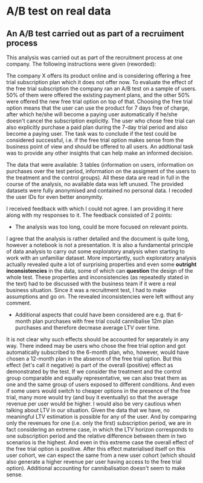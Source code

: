# A/B test on real data
An A/B test carried out as part of a recruiment process
-------------------------------------------------------

This analysis was carried out as part of the recruitment process at one company. The following instructions were given (reworded):

The company X offers its product online and is considering offering a free trial subscription plan which it does not offer now. To evaluate the effect of the free trial subscription the company ran an A/B test on a sample of users. 50% of them were offered the existing payment plans, and the other 50% were offered the new free trial option on top of that. Choosing the free trial option means that the user can use the product for 7 days free of charge, after which he/she will become a paying user automatically if he/she doesn't cancel the subscription explicitly. The user who chose free trial can also explicitly purchase a paid plan during the 7-day trial period and also become a paying user. The task was to conclude if the test could be considered successful, i.e. if the free trial option makes sense from the business point of view and should be offered to all users. An addtional task was to provide any other insights that can help make an informed decision.

The data that were available: 3 tables (information on users, information on purchases over the test period, information on the assigment of the users to the treatment and the control groups). All these data are read in full in the course of the analysis, no available data was left unused. The provided datasets were fully anonymised and contained no personal data. I recoded the user IDs for even better anonymity.

I received feedback with which I could not agree. I am providing it here along with my responses to it. The feedback consisted of 2 points:

- The analysis was too long, could be more focused on relevant points. 

I agree that the analysis is rather detailed and the document is quite long, however a notebook is not a presentation. It is also a fundamental principle of data analysis to carry out some exploratory analysis when starting to work with an unfamiliar dataset. More importantly, such exploratory analysis actually revealed quite a lot of surprising properties and even some **outright inconsistencies** in the data, some of which can **question** the design of the whole test. These properties and inconsistencies (as repeatedly stated in the text) had to be discussed with the business team if it were a real business situation. Since it was a recruitment test, I had to make assumptions and go on. The revealed inconsistencies were left without any comment.

- Additional aspects that could have been considered are e.g. that 6-month plan purchases with free trial could cannibalise 12m plan purchases and therefore decrease average LTV over time. 

It is not clear why such effects should be accounted for separately in any way. There indeed may be users who chose the free trial option and got automatically subscribed to the 6-month plan, who, however, would have chosen a 12-month plan in the absence of the free trial option. But this effect (let's call it negative) is part of the overall (positive) effect as demonstrated by the test. If we consider the treatment and the control group comparable and equally representative, we can also treat them as one and the same group of users exposed to different conditions. And even if some users would switch to cheaper options in the presence of the free trial, many more would try (and buy it eventually) so that the average revenue per user would be higher.
I would also be very cautious when talking about LTV in our situation. Given the data that we have, no meaningful LTV estimation is possible for any of the user. And by comparing only the revenues for one (i.e. only the first) subscription period, we are in fact considering an extreme case, in which the LTV horizon corresponds to one subscription period and the relative difference between them in two scenarios is the highest. And even in this extreme case the overall effect of the free trial option is positive. After this effect materialised itself on this user cohort, we can expect the same from a new user cohort (which should also generate a higher revenue per user having access to the free trial option). Additional accounting for cannibalisation doesn't seem to make sense.
